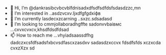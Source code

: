 - 👋 Hi, I’m @dankrasibcvbcvblfdnisadxdfsdfsdfdsfsdasdzzc,mn
- 👀 I’m interested in ..asdzvcxv.ljxdfgfgdxіфв
- 🌱 I’m currently lasdecxzcarning ..sxzc.sdsadasd
- 💞️ I’m looking to cmmjollaboradhgffte sadonvvbаівмс ...cxvxcvxcv,khsdfdsdfdsad
- 📫 How to reach me ...vhyiadsaassdfhg
dadczxcsfdfsadsfxbcvsdfascxzasdxv
sadasdzxccvx
fdsdfsfds
xczxcda
cvxzXzx
sd
